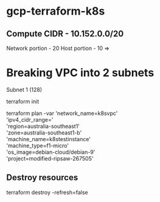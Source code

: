 # gcp-terraform-k8s

## Compute CIDR - 10.152.0.0/20
Network portion - 20
Host portion - 10 => 

# Breaking VPC into 2 subnets

Subnet 1 (128)



terraform init 

terraform plan -var 'network_name=k8svpc' \
'ipv4_cidr_range=' \
'region=australia-southeast1' \
'zone=australia-southeast1-b' \
'machine_name=k8stestinstance' \
'machine_type=f1-micro' \
'os_image=debian-cloud/debian-9' \
'project=modified-ripsaw-267505'

## Destroy resources 
terraform destroy -refresh=false